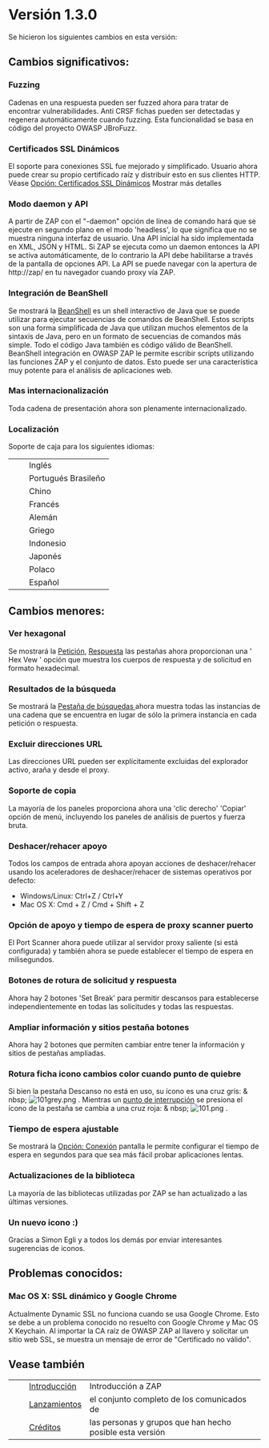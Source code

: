 # Versión 1.3.0 #

Se hicieron los siguientes cambios en esta versión:

## Cambios significativos: ##

### Fuzzing ###

Cadenas en una respuesta pueden ser fuzzed ahora para tratar de encontrar vulnerabilidades.
Anti CRSF fichas pueden ser detectadas y regenera automáticamente cuando fuzzing.
Esta funcionalidad se basa en código del proyecto OWASP JBroFuzz.

### Certificados SSL Dinámicos ###

El soporte para conexiones SSL fue mejorado y simplificado.
Usuario ahora puede crear su propio certificado raíz y distribuir esto en sus clientes HTTP.
Véase [Opción: Certificados SSL Dinámicos][Opci_n_ Certificados SSL Din_micos] Mostrar más detalles

### Modo daemon y API ###

A partir de ZAP con el "-daemon" opción de línea de comando hará que se ejecute en segundo plano en el modo 'headless', lo que significa que no se muestra ninguna interfaz de usuario.
Una API inicial ha sido implementada en XML, JSON y HTML.
Si ZAP se ejecuta como un daemon entonces la API se activa automáticamente, de lo contrario la API debe habilitarse a través de la pantalla de opciones API.
La API se puede navegar con la apertura de http://zap/ en tu navegador cuando proxy vía ZAP.

### Integración de BeanShell ###

Se mostrará la [BeanShell][] es un shell interactivo de Java que se puede utilizar para ejecutar secuencias de comandos de BeanShell.
Estos scripts son una forma simplificada de Java que utilizan muchos elementos de la sintaxis de Java, pero en un formato de secuencias de comandos más simple.
Todo el código Java también es código válido de BeanShell.
BeanShell integración en OWASP ZAP le permite escribir scripts utilizando las funciones ZAP y el conjunto de datos.
Esto puede ser una característica muy potente para el análisis de aplicaciones web.


### Mas internacionalización ###

Toda cadena de presentación ahora son plenamente internacionalizado.

### Localización ###

Soporte de caja para los siguientes idiomas:

<table> 
 <tbody>
  <tr>
   <td>&nbsp;&nbsp;&nbsp;&nbsp;</td>
   <td>Ingl&eacute;s</td>
  </tr> 
  <tr>
   <td>&nbsp;&nbsp;&nbsp;&nbsp;</td>
   <td>Portugu&eacute;s Brasile&ntilde;o</td>
  </tr> 
  <tr>
   <td>&nbsp;&nbsp;&nbsp;&nbsp;</td>
   <td>Chino</td>
  </tr> 
  <tr>
   <td>&nbsp;&nbsp;&nbsp;&nbsp;</td>
   <td>Franc&eacute;s</td>
  </tr> 
  <tr>
   <td>&nbsp;&nbsp;&nbsp;&nbsp;</td>
   <td>Alem&aacute;n</td>
  </tr> 
  <tr>
   <td>&nbsp;&nbsp;&nbsp;&nbsp;</td>
   <td>Griego</td>
  </tr> 
  <tr>
   <td>&nbsp;&nbsp;&nbsp;&nbsp;</td>
   <td>Indonesio</td>
  </tr> 
  <tr>
   <td>&nbsp;&nbsp;&nbsp;&nbsp;</td>
   <td>Japon&eacute;s</td>
  </tr> 
  <tr>
   <td>&nbsp;&nbsp;&nbsp;&nbsp;</td>
   <td>Polaco</td>
  </tr> 
  <tr>
   <td>&nbsp;&nbsp;&nbsp;&nbsp;</td>
   <td>Espa&ntilde;ol</td>
  </tr> 
 </tbody>
</table>

## Cambios menores: ##

### Ver hexagonal ###

Se mostrará la [Petición][Petici_n], [Respuesta][] las pestañas ahora proporcionan una ' Hex Vew ' opción que muestra los cuerpos de respuesta y de solicitud en formato hexadecimal.

### Resultados de la búsqueda ###

Se mostrará la [Pestaña de búsquedas ][Pesta_a de b_squedas] ahora muestra todas las instancias de una cadena que se encuentra en lugar de sólo la primera instancia en cada petición o respuesta.

### Excluir direcciones URL ###

Las direcciones URL pueden ser explícitamente excluidas del explorador activo, araña y desde el proxy.

### Soporte de copia ###

La mayoría de los paneles proporciona ahora una 'clic derecho' 'Copiar' opción de menú, incluyendo los paneles de análisis de puertos y fuerza bruta.

### Deshacer/rehacer apoyo ###

Todos los campos de entrada ahora apoyan acciones de deshacer/rehacer usando los aceleradores de deshacer/rehacer de sistemas operativos por defecto:

 *  Windows/Linux: Ctrl+Z / Ctrl+Y
 *  Mac OS X: Cmd + Z / Cmd + Shift + Z

### Opción de apoyo y tiempo de espera de proxy scanner puerto ###

El Port Scanner ahora puede utilizar al servidor proxy saliente (si está configurada) y también ahora se puede establecer el tiempo de espera en milisegundos.

### Botones de rotura de solicitud y respuesta ###

Ahora hay 2 botones 'Set Break' para permitir descansos para establecerse independientemente en todas las solicitudes y todas las respuestas.

### Ampliar información y sitios pestaña botones ###

Ahora hay 2 botones que permiten cambiar entre tener la información y sitios de pestañas ampliadas.

### Rotura ficha icono cambios color cuando punto de quiebre ###

Si bien la pestaña Descanso no está en uso, su ícono es una cruz gris: & nbsp; ![101grey.png][] .
Mientras un [punto de interrupción][punto de interrupci_n] se presiona el ícono de la pestaña se cambia a una cruz roja: & nbsp; ![101.png][] .


### Tiempo de espera ajustable ###

Se mostrará la [Opción: Conexión][Opci_n_ Conexi_n] pantalla le permite configurar el tiempo de espera en segundos para que sea más fácil probar aplicaciones lentas.

### Actualizaciones de la biblioteca ###

La mayoría de las bibliotecas utilizadas por ZAP se han actualizado a las últimas versiones.

### Un nuevo icono :) ###

Gracias a Simon Egli y a todos los demás por enviar interesantes sugerencias de iconos.

## Problemas conocidos: ##

### Mac OS X: SSL dinámico y Google Chrome ###

Actualmente Dynamic SSL no funciona cuando se usa Google Chrome. Esto se debe a un problema conocido no resuelto con Google Chrome y Mac OS X Keychain. Al importar la CA raíz de OWASP ZAP al llavero y solicitar un sitio web SSL, se muestra un mensaje de error de "Certificado no válido".

## Vease también ##

<table> 
 <tbody>
  <tr>
   <td>&nbsp;&nbsp;&nbsp;&nbsp;</td>
   <td> <a href="HelpIntro" rel="nofollow">Introducci&oacute;n</a></td>
   <td>Introducci&oacute;n a ZAP</td>
  </tr> 
  <tr>
   <td>&nbsp;&nbsp;&nbsp;&nbsp;</td>
   <td> <a href="HelpReleasesReleases" rel="nofollow">Lanzamientos</a></td>
   <td>el conjunto completo de los comunicados de</td>
  </tr> 
  <tr>
   <td>&nbsp;&nbsp;&nbsp;&nbsp;</td>
   <td> <a href="HelpCredits" rel="nofollow">Cr&eacute;ditos</a></td>
   <td>las personas y grupos que han hecho posible esta versi&oacute;n</td>
  </tr> 
 </tbody>
</table>


[Opci_n_ Certificados SSL Din_micos]: HelpUiDialogsOptionsDynsslcert
[BeanShell]: http://www.beanshell.org/
[Petici_n]: HelpUiTabsRequest
[Respuesta]: HelpUiTabsResponse
[Pesta_a de b_squedas]: HelpUiTabsSearch
[101grey.png]: https://github.com/zaproxy/zap-core-help/wiki/images/16/101grey.png
[punto de interrupci_n]: HelpStartConceptsBreakpoints
[101.png]: https://github.com/zaproxy/zap-core-help/wiki/images/16/101.png
[Opci_n_ Conexi_n]: HelpUiDialogsOptionsConnection